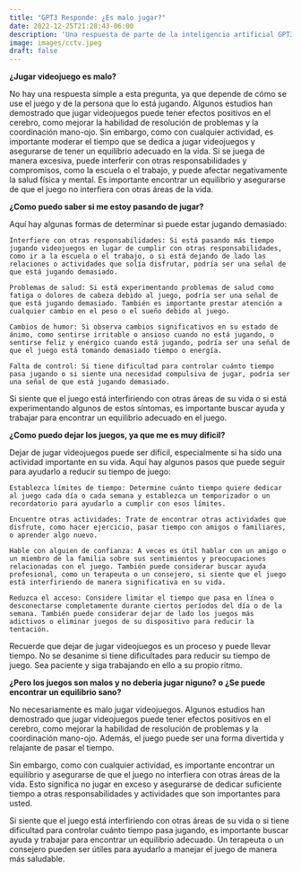 ```yaml
---
title: "GPT3 Responde: ¿Es malo jugar?"
date: 2022-12-25T21:28:43-06:00
description: 'Una respuesta de parte de la inteligencia artificial GPT3, muy conosida por su gran potencial, con una gran capasidad de responder preguntas'
image: images/cctv.jpeg
draft: false
---
```

**¿Jugar videojuego es malo?**

No hay una respuesta simple a esta pregunta, ya que depende de cómo se use el juego y de la persona que lo está jugando. Algunos estudios han demostrado que jugar videojuegos puede tener efectos positivos en el cerebro, como mejorar la habilidad de resolución de problemas y la coordinación mano-ojo. Sin embargo, como con cualquier actividad, es importante moderar el tiempo que se dedica a jugar videojuegos y asegurarse de tener un equilibrio adecuado en la vida. Si se juega de manera excesiva, puede interferir con otras responsabilidades y compromisos, como la escuela o el trabajo, y puede afectar negativamente la salud física y mental. Es importante encontrar un equilibrio y asegurarse de que el juego no interfiera con otras áreas de la vida.


**¿Como puedo saber si me estoy pasando de jugar?**

Aquí hay algunas formas de determinar si puede estar jugando demasiado:

    Interfiere con otras responsabilidades: Si está pasando más tiempo jugando videojuegos en lugar de cumplir con otras responsabilidades, como ir a la escuela o el trabajo, o si está dejando de lado las relaciones o actividades que solía disfrutar, podría ser una señal de que está jugando demasiado.

    Problemas de salud: Si está experimentando problemas de salud como fatiga o dolores de cabeza debido al juego, podría ser una señal de que está jugando demasiado. También es importante prestar atención a cualquier cambio en el peso o el sueño debido al juego.

    Cambios de humor: Si observa cambios significativos en su estado de ánimo, como sentirse irritable o ansioso cuando no está jugando, o sentirse feliz y enérgico cuando está jugando, podría ser una señal de que el juego está tomando demasiado tiempo o energía.

    Falta de control: Si tiene dificultad para controlar cuánto tiempo pasa jugando o si siente una necesidad compulsiva de jugar, podría ser una señal de que está jugando demasiado.

Si siente que el juego está interfiriendo con otras áreas de su vida o si está experimentando algunos de estos síntomas, es importante buscar ayuda y trabajar para encontrar un equilibrio adecuado en el juego.

**¿Como puedo dejar los juegos, ya que me es muy dificil?**

Dejar de jugar videojuegos puede ser difícil, especialmente si ha sido una actividad importante en su vida. Aquí hay algunos pasos que puede seguir para ayudarlo a reducir su tiempo de juego:

    Establezca límites de tiempo: Determine cuánto tiempo quiere dedicar al juego cada día o cada semana y establezca un temporizador o un recordatorio para ayudarlo a cumplir con esos límites.

    Encuentre otras actividades: Trate de encontrar otras actividades que disfrute, como hacer ejercicio, pasar tiempo con amigos o familiares, o aprender algo nuevo.

    Hable con alguien de confianza: A veces es útil hablar con un amigo o un miembro de la familia sobre sus sentimientos y preocupaciones relacionadas con el juego. También puede considerar buscar ayuda profesional, como un terapeuta o un consejero, si siente que el juego está interfiriendo de manera significativa en su vida.

    Reduzca el acceso: Considere limitar el tiempo que pasa en línea o desconectarse completamente durante ciertos períodos del día o de la semana. También puede considerar dejar de lado los juegos más adictivos o eliminar juegos de su dispositivo para reducir la tentación.

Recuerde que dejar de jugar videojuegos es un proceso y puede llevar tiempo. No se desanime si tiene dificultades para reducir su tiempo de juego. Sea paciente y siga trabajando en ello a su propio ritmo.

**¿Pero los juegos son malos y no deberia jugar niguno? o ¿Se puede encontrar un equilibrio sano?**

No necesariamente es malo jugar videojuegos. Algunos estudios han demostrado que jugar videojuegos puede tener efectos positivos en el cerebro, como mejorar la habilidad de resolución de problemas y la coordinación mano-ojo. Además, el juego puede ser una forma divertida y relajante de pasar el tiempo.

Sin embargo, como con cualquier actividad, es importante encontrar un equilibrio y asegurarse de que el juego no interfiera con otras áreas de la vida. Esto significa no jugar en exceso y asegurarse de dedicar suficiente tiempo a otras responsabilidades y actividades que son importantes para usted.

Si siente que el juego está interfiriendo con otras áreas de su vida o si tiene dificultad para controlar cuánto tiempo pasa jugando, es importante buscar ayuda y trabajar para encontrar un equilibrio adecuado. Un terapeuta o un consejero pueden ser útiles para ayudarlo a manejar el juego de manera más saludable.
